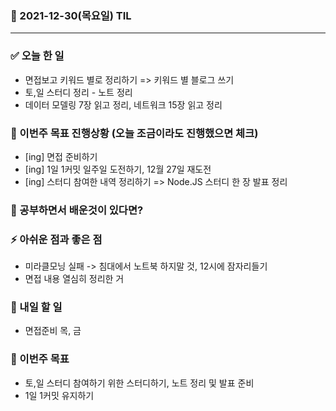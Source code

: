 ### 📆 2021-12-30(목요일) TIL

---

### ✅ 오늘 한 일

- 면접보고 키워드 별로 정리하기 => 키워드 별 블로그 쓰기
- 토,일 스터디 정리 - 노트 정리
- 데이터 모델링 7장 읽고 정리, 네트워크 15장 읽고 정리

### 🐎 이번주 목표 진행상황 (오늘 조금이라도 진행했으면 체크)

- [ing] 면접 준비하기
- [ing] 1일 1커밋 일주일 도전하기, 12월 27일 재도전
- [ing] 스터디 참여한 내역 정리하기 => Node.JS 스터디 한 장 발표 정리

### 🤔 공부하면서 배운것이 있다면?

### ⚡ 아쉬운 점과 좋은 점

- 미라클모닝 실패 -> 침대에서 노트북 하지말 것, 12시에 잠자리들기
- 면접 내용 열심히 정리한 거

### 🚀 내일 할 일

- 면접준비 목, 금

### 🎯 이번주 목표

- 토,일 스터디 참여하기 위한 스터디하기, 노트 정리 및 발표 준비
- 1일 1커밋 유지하기
